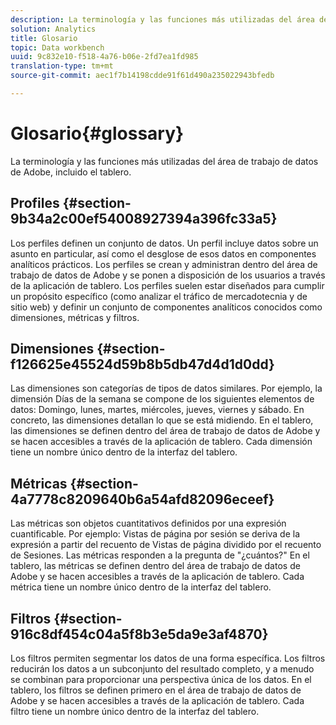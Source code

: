```yaml
---
description: La terminología y las funciones más utilizadas del área de trabajo de datos de Adobe, incluido el tablero.
solution: Analytics
title: Glosario
topic: Data workbench
uuid: 9c832e10-f518-4a76-b06e-2fd7ea1fd985
translation-type: tm+mt
source-git-commit: aec1f7b14198cdde91f61d490a235022943bfedb

---
```



# Glosario{#glossary}

La terminología y las funciones más utilizadas del área de trabajo de datos de Adobe, incluido el tablero.

## Profiles {#section-9b34a2c00ef54008927394a396fc33a5}

Los perfiles definen un conjunto de datos. Un perfil incluye datos sobre un asunto en particular, así como el desglose de esos datos en componentes analíticos prácticos. Los perfiles se crean y administran dentro del área de trabajo de datos de Adobe y se ponen a disposición de los usuarios a través de la aplicación de tablero. Los perfiles suelen estar diseñados para cumplir un propósito específico (como analizar el tráfico de mercadotecnia y de sitio web) y definir un conjunto de componentes analíticos conocidos como dimensiones, métricas y filtros.

## Dimensiones {#section-f126625e45524d59b8b5db47d4d1d0dd}

Las dimensiones son categorías de tipos de datos similares. Por ejemplo, la dimensión Días de la semana se compone de los siguientes elementos de datos: Domingo, lunes, martes, miércoles, jueves, viernes y sábado. En concreto, las dimensiones detallan lo que se está midiendo. En el tablero, las dimensiones se definen dentro del área de trabajo de datos de Adobe y se hacen accesibles a través de la aplicación de tablero. Cada dimensión tiene un nombre único dentro de la interfaz del tablero.

## Métricas {#section-4a7778c8209640b6a54afd82096eceef}

Las métricas son objetos cuantitativos definidos por una expresión cuantificable. Por ejemplo: Vistas de página por sesión se deriva de la expresión a partir del recuento de Vistas de página dividido por el recuento de Sesiones. Las métricas responden a la pregunta de &quot;¿cuántos?&quot; En el tablero, las métricas se definen dentro del área de trabajo de datos de Adobe y se hacen accesibles a través de la aplicación de tablero. Cada métrica tiene un nombre único dentro de la interfaz del tablero.

## Filtros {#section-916c8df454c04a5f8b3e5da9e3af4870}

Los filtros permiten segmentar los datos de una forma específica. Los filtros reducirán los datos a un subconjunto del resultado completo, y a menudo se combinan para proporcionar una perspectiva única de los datos. En el tablero, los filtros se definen primero en el área de trabajo de datos de Adobe y se hacen accesibles a través de la aplicación de tablero. Cada filtro tiene un nombre único dentro de la interfaz del tablero.
